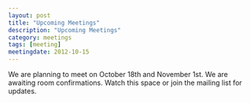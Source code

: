 ```yaml
---
layout: post
title: "Upcoming Meetings"
description: "Upcoming Meetings"
category: meetings
tags: [meeting]
meetingdate: 2012-10-15
---
```


We are planning to meet on October 18th and November 1st. We are awaiting room confirmations. Watch this space or join the mailing list for updates.
